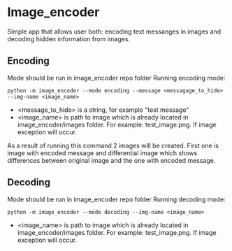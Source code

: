 # Image_encoder
Simple app that allows user both: encoding text messanges in images and decoding hidden information from images.

## Encoding
Mode should be run in image_encoder repo folder
Running encoding mode:
```
python -m image_encoder --mode encoding --message <messagage_to_hide> --img-name <image_name>
```
- <message_to_hide> is a string, for example "test message"
- <image_name> is path to image which is already located in image_encoder/images folder. For example: test_image.png. If image exception will occur.

As a result of running this command 2 images will be created. First one is image with encoded message and differential image which shows differences between original image and the one with encoded message.
## Decoding
Mode should be run in image_encoder repo folder
Running decoding mode:
```
python -m image_encoder --mode decoding --img-name <image_name>
```
- <image_name> is path to image which is already located in image_encoder/images folder. For example: test_image.png. If image exception will occur.

